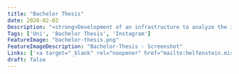 ```yaml
---
title: "Bachelor Thesis"
date: 2020-02-02
Description: "<strong>Development of an infrastructure to analyze the influence of design patterns on the use of Instagram:</strong> Social networks like Instagram are omnipresent in today's society. Accordingly, the question arises why apps of these networks are used so intensively and frequently. Thus, the goal of this thesis is to create an infrastructure for the analysis of the influence of design patterns on Instagram. Besides the development of a technical basis, theoretical models are presented. In addition to the design pattern itself, the user and his habits in relation to social networks will be considered. A first study, based on the created infrastructure, shows that even the lack of a few design patterns has a great influence on the usage time. These findings are supported and evaluated by the theoretical analysis. The developed infrastructure is designed in such a way that it can be used for further studies and iteratively developed."
Tags: ['Uni', 'Bachelor Thesis', 'Instagram']
FeatureImage: "bachelor-thesis.png"
FeatureImageDescription: "Bachelor-Thesis - Screenshot"
Links: ['<a target="_blank" rel="noopener" href="mailto:helfenstein.mischa@gmail.com">Only on request</a>']
draft: false
---
```

